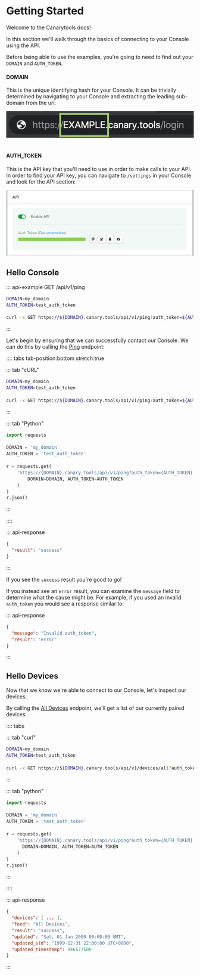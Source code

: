 # Getting Started

Welcome to the Canarytools docs!

In this section we'll walk through the basics of connecting to your Console using the API.

Before being able to use the examples, you're going to need to find out your `DOMAIN` and `AUTH_TOKEN`.

#### DOMAIN

This is the unique identifying hash for your Console. It can be trivially determined by navigating to your Console and extracting the leading sub-domain from the url:

![An image](../images/get-domain.png)

#### AUTH_TOKEN

This is the API key that you'll need to use in order to make calls to your API. In order to find your API key, you can navigate to `/settings` in your Console and look for the API section:

![An image](../images/get-api-key.png)


## Hello Console

::: api-example GET /api/v1/ping

``` bash
DOMAIN=my_domain
AUTH_TOKEN=test_auth_token

curl -x GET https://${DOMAIN}.canary.tools/api/v1/ping?auth_token=${AUTH_TOKEN}
```
:::

Let's begin by ensuring that we can successfully contact our Console. We can do this by calling the [Ping](/api-reference/miscellaneous#ping) endpoint:

:::: tabs tab-position:bottom stretch:true

::: tab "cURL"

``` bash
DOMAIN=my_domain
AUTH_TOKEN=test_auth_token

curl -x GET https://${DOMAIN}.canary.tools/api/v1/ping?auth_token=${AUTH_TOKEN}
```

:::


::: tab "Python"

``` python
import requests

DOMAIN = 'my_domain'
AUTH_TOKEN = 'test_auth_token'

r = requests.get(
    'https://{DOMAIN}.canary.tools/api/v1/ping?auth_token={AUTH_TOKEN}'.format(
        DOMAIN=DOMAIN, AUTH_TOKEN=AUTH_TOKEN
    )
)
r.json()

```

:::

::::

:::  api-response 
``` json
{
  "result": "success"
}
```
:::

If you see the `success` result you're good to go!

If you instead see an `error` result, you can examine the `message` field to determine what the cause might be. For example, if you used an invalid `auth_token` you would see a response similar to:

::: api-response
```json
{
  "message": "Invalid auth_token",
  "result": "error"
}
```
:::

## Hello Devices

Now that we know we're able to connect to our Console, let's inspect our devices.

By calling the [All Devices](/api-reference/devices#all) endpoint, we'll get a list of our currently paired devices.

:::: tabs

::: tab "curl"

``` bash
DOMAIN=my_domain
AUTH_TOKEN=test_auth_token

curl -x GET https://${DOMAIN}.canary.tools/api/v1/devices/all?auth_token=${AUTH_TOKEN}
```

:::


::: tab "python"

``` python
import requests

DOMAIN = 'my_domain'
AUTH_TOKEN = 'test_auth_token'

r = requests.get(
    'https://{DOMAIN}.canary.tools/api/v1/ping?auth_token={AUTH_TOKEN}'.format(
      DOMAIN=DOMAIN, AUTH_TOKEN=AUTH_TOKEN
    )
)
r.json()

```

:::

::::


::: api-response
```json
{
  "devices": [ ... ],
  "feed": "All Devices",
  "result": "success",
  "updated": "Sat, 01 Jan 2000 00:00:00 GMT",
  "updated_std": "1999-12-31 22:00:00 UTC+0000",
  "updated_timestamp": 946677600
}
```
:::